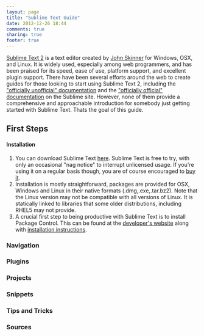 ```yaml
---
layout: page
title: "Sublime Text Guide"
date: 2012-12-26 18:44
comments: true
sharing: true
footer: true
---
```


[Sublime Text 2](http://www.sublimetext.com/) is a text editor created by [John Skinner](http://www.twitter.com/sublimehq) for Windows, OSX, and Linux.  It is widely used, especially among web programmers, and has been praised for its speed, ease of use, platform support, and excellent plugin support.  There have been several efforts around the web to create guides for those looking to start using Sublime Text 2, including the ["officially unofficial" documentation](http://docs.sublimetext.info/en/latest/index.html) and the ["officially official" documentation](http://www.sublimetext.com/docs/2/) on the Sublime site. However, none of them provide a comprehensive and approachable introduction for somebody just getting started with Sublime Text.  Thats the goal of this guide.

## First Steps

#### Installation

1. You can download Sublime Text [here](http://www.sublimetext.com/2).  Sublime Text is free to try, with only an occasional "nag notice" to interrupt unlicensed usage.  If you're using it on a regular basis though, you are of course encouraged to [buy it](http://www.sublimetext.com/buy).  
2. Installation is mostly straightforward, packages are provided for OSX, Windows and Linux in their native formats (.dmg,.exe,.tar.bz2).  Note that the Linux version may not be compatible with all versions of Linux.  It is statically linked to libraries that some older distributions, including RHEL5 may not provide.  
3. A crucial first step to being productive with Sublime Text is to install Package Control.  This can be found at the [developer's website](http://wbond.net/sublime_packages/package_control) along with [installation instructions](http://wbond.net/sublime_packages/package_control/installation).

### Navigation

### Plugins

### Projects

### Snippets

### Tips and Tricks

### Sources